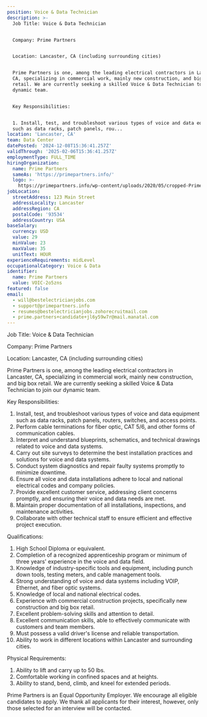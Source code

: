 ```yaml
---
position: Voice & Data Technician
description: >-
  Job Title: Voice & Data Technician


  Company: Prime Partners


  Location: Lancaster, CA (including surrounding cities)


  Prime Partners is one, among the leading electrical contractors in Lancaster,
  CA, specializing in commercial work, mainly new construction, and big box
  retail. We are currently seeking a skilled Voice & Data Technician to join our
  dynamic team.


  Key Responsibilities:


  1. Install, test, and troubleshoot various types of voice and data equipment
  such as data racks, patch panels, rou...
location: 'Lancaster, CA'
team: Data Center
datePosted: '2024-12-08T15:36:41.257Z'
validThrough: '2025-02-06T15:36:41.257Z'
employmentType: FULL_TIME
hiringOrganization:
  name: Prime Partners
  sameAs: 'https://primepartners.info/'
  logo: >-
    https://primepartners.info/wp-content/uploads/2020/05/cropped-Prime-Partners-Logo-NO-BG-1-1.png
jobLocation:
  streetAddress: 123 Main Street
  addressLocality: Lancaster
  addressRegion: CA
  postalCode: '93534'
  addressCountry: USA
baseSalary:
  currency: USD
  value: 29
  minValue: 23
  maxValue: 35
  unitText: HOUR
experienceRequirements: midLevel
occupationalCategory: Voice & Data
identifier:
  name: Prime Partners
  value: VOIC-2o5zns
featured: false
email:
  - will@bestelectricianjobs.com
  - support@primepartners.info
  - resumes@bestelectricianjobs.zohorecruitmail.com
  - prime.partners+candidate+jl6y59w7r@mail.manatal.com
---
```




Job Title: Voice & Data Technician

Company: Prime Partners

Location: Lancaster, CA (including surrounding cities)

Prime Partners is one, among the leading electrical contractors in Lancaster, CA, specializing in commercial work, mainly new construction, and big box retail. We are currently seeking a skilled Voice & Data Technician to join our dynamic team.

Key Responsibilities:

1. Install, test, and troubleshoot various types of voice and data equipment such as data racks, patch panels, routers, switches, and access points.
2. Perform cable terminations for fiber optic, CAT 5/6, and other forms of communication cables.
3. Interpret and understand blueprints, schematics, and technical drawings related to voice and data systems.
4. Carry out site surveys to determine the best installation practices and solutions for voice and data systems.
5. Conduct system diagnostics and repair faulty systems promptly to minimize downtime.
6. Ensure all voice and data installations adhere to local and national electrical codes and company policies.
7. Provide excellent customer service, addressing client concerns promptly, and ensuring their voice and data needs are met.
8. Maintain proper documentation of all installations, inspections, and maintenance activities.
9. Collaborate with other technical staff to ensure efficient and effective project execution.

Qualifications:

1. High School Diploma or equivalent. 
2. Completion of a recognized apprenticeship program or minimum of three years' experience in the voice and data field.
3. Knowledge of industry-specific tools and equipment, including punch down tools, testing meters, and cable management tools.
4. Strong understanding of voice and data systems including VOIP, Ethernet, and fiber optic systems.
5. Knowledge of local and national electrical codes.
6. Experience with commercial construction projects, specifically new construction and big box retail.
7. Excellent problem-solving skills and attention to detail.
8. Excellent communication skills, able to effectively communicate with customers and team members.
9. Must possess a valid driver's license and reliable transportation.
10. Ability to work in different locations within Lancaster and surrounding cities.

Physical Requirements:

1. Ability to lift and carry up to 50 lbs.
2. Comfortable working in confined spaces and at heights.
3. Ability to stand, bend, climb, and kneel for extended periods.

Prime Partners is an Equal Opportunity Employer. We encourage all eligible candidates to apply. We thank all applicants for their interest, however, only those selected for an interview will be contacted.